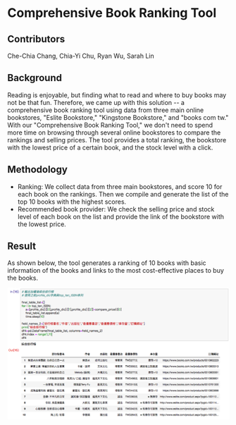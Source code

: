 # Comprehensive Book Ranking Tool
## Contributors
Che-Chia Chang, Chia-Yi Chu, Ryan Wu, Sarah Lin

## Background
Reading is enjoyable, but finding what to read and where to buy books may not be that fun. Therefore, we came up with this solution -- a comprehensive book ranking tool using data from three main online bookstores, "Eslite Bookstore," "Kingstone Bookstore," and "books com tw." With our "Comprehensive Book Ranking Tool," we don't need to spend more time on browsing through several online bookstores to compare the rankings and selling prices. The tool provides a total ranking, the bookstore with the lowest price of a certain book, and the stock level with a click.

## Methodology
* Ranking: We collect data from three main bookstores, and score 10 for each book on the rankings. Then we compile and generate the list of the top 10 books with the highest scores.
* Recommended book provider: We check the selling price and stock level of each book on the list and provide the link of the bookstore with the lowest price.

## Result
As shown below, the tool generates a ranking of 10 books with basic information of the books and links to the most cost-effective places to buy the books.

![Result Picture]( /demo/Comprehensive-Book-Ranking-Tool-Result-Picture.png "Result Picture")